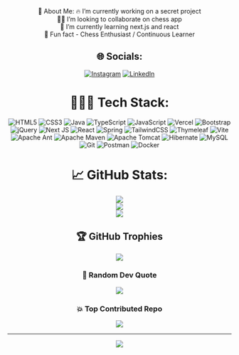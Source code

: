 <div align="center">
 💫 About Me:
🔥 I’m currently working on a secret project<br>👯‍♂️ I’m looking to collaborate on chess app<br>🌱 I’m currently learning next.js and react<br>🏮 Fun fact - Chess Enthusiast / Continuous Learner


## 🌐 Socials:
[![Instagram](https://img.shields.io/badge/Instagram-%23E4405F.svg?logo=Instagram&logoColor=white)](https://instagram.com/daniel_fonn) [![LinkedIn](https://img.shields.io/badge/LinkedIn-%230077B5.svg?logo=linkedin&logoColor=white)](https://linkedin.com/in/https://www.linkedin.com/in/danieldfonseca/) 

# 👨🏼‍💻 Tech Stack:
![HTML5](https://img.shields.io/badge/html5-%23E34F26.svg?style=flat&logo=html5&logoColor=white) ![CSS3](https://img.shields.io/badge/css3-%231572B6.svg?style=flat&logo=css3&logoColor=white) ![Java](https://img.shields.io/badge/java-%23ED8B00.svg?style=flat&logo=openjdk&logoColor=white) ![TypeScript](https://img.shields.io/badge/typescript-%23007ACC.svg?style=flat&logo=typescript&logoColor=white) ![JavaScript](https://img.shields.io/badge/javascript-%23323330.svg?style=flat&logo=javascript&logoColor=%23F7DF1E) ![Vercel](https://img.shields.io/badge/vercel-%23000000.svg?style=flat&logo=vercel&logoColor=white) ![Bootstrap](https://img.shields.io/badge/bootstrap-%238511FA.svg?style=flat&logo=bootstrap&logoColor=white) ![jQuery](https://img.shields.io/badge/jquery-%230769AD.svg?style=flat&logo=jquery&logoColor=white) ![Next JS](https://img.shields.io/badge/Next-black?style=flat&logo=next.js&logoColor=white) ![React](https://img.shields.io/badge/react-%2320232a.svg?style=flat&logo=react&logoColor=%2361DAFB) ![Spring](https://img.shields.io/badge/spring-%236DB33F.svg?style=flat&logo=spring&logoColor=white) ![TailwindCSS](https://img.shields.io/badge/tailwindcss-%2338B2AC.svg?style=flat&logo=tailwind-css&logoColor=white) ![Thymeleaf](https://img.shields.io/badge/Thymeleaf-%23005C0F.svg?style=flat&logo=Thymeleaf&logoColor=white) ![Vite](https://img.shields.io/badge/vite-%23646CFF.svg?style=flat&logo=vite&logoColor=white) ![Apache Ant](https://img.shields.io/badge/Apache%20Ant-A81C7D?style=flat&logo=Apache%20Ant&logoColor=white) ![Apache Maven](https://img.shields.io/badge/Apache%20Maven-C71A36?style=flat&logo=Apache%20Maven&logoColor=white) ![Apache Tomcat](https://img.shields.io/badge/apache%20tomcat-%23F8DC75.svg?style=flat&logo=apache-tomcat&logoColor=black) ![Hibernate](https://img.shields.io/badge/Hibernate-59666C?style=flat&logo=Hibernate&logoColor=white) ![MySQL](https://img.shields.io/badge/mysql-4479A1.svg?style=flat&logo=mysql&logoColor=white) ![Git](https://img.shields.io/badge/git-%23F05033.svg?style=flat&logo=git&logoColor=white) ![Postman](https://img.shields.io/badge/Postman-FF6C37?style=flat&logo=postman&logoColor=white) ![Docker](https://img.shields.io/badge/docker-%230db7ed.svg?style=flat&logo=docker&logoColor=white)
# 📈 GitHub Stats:
![](https://github-readme-stats.vercel.app/api?username=Danielfonsecaa&theme=radical&hide_border=false&include_all_commits=true&count_private=true)<br/>
![](https://github-readme-streak-stats.herokuapp.com/?user=Danielfonsecaa&theme=radical&hide_border=false)<br/>
![](https://github-readme-stats.vercel.app/api/top-langs/?username=Danielfonsecaa&theme=radical&hide_border=false&include_all_commits=true&count_private=true&layout=compact)

## 🏆 GitHub Trophies
![](https://github-profile-trophy.vercel.app/?username=Danielfonsecaa&theme=radical&no-frame=true&no-bg=true&margin-w=4)

### 💭 Random Dev Quote
![](https://quotes-github-readme.vercel.app/api?type=horizontal&theme=radical)

### 💥 Top Contributed Repo
![](https://github-contributor-stats.vercel.app/api?username=Danielfonsecaa&limit=5&theme=dark&combine_all_yearly_contributions=true)

---
[![](https://visitcount.itsvg.in/api?id=Danielfonsecaa&icon=6&color=5)](https://visitcount.itsvg.in)

</div>
